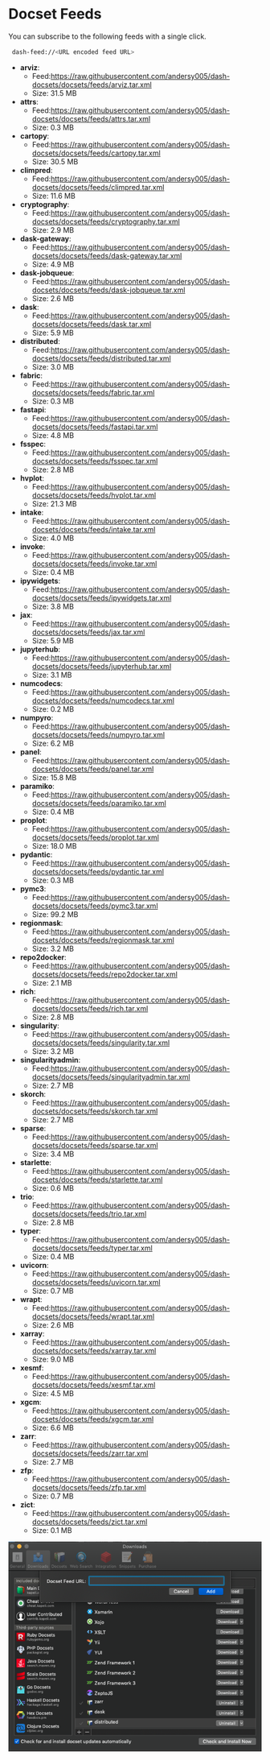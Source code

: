 # Docset Feeds

You can subscribe to the following feeds with a single click.

```bash
 dash-feed://<URL encoded feed URL>
```

- **arviz**:
  - Feed:https://raw.githubusercontent.com/andersy005/dash-docsets/docsets/feeds/arviz.tar.xml
  - Size: 31.5 MB
- **attrs**:
  - Feed:https://raw.githubusercontent.com/andersy005/dash-docsets/docsets/feeds/attrs.tar.xml
  - Size: 0.3 MB
- **cartopy**:
  - Feed:https://raw.githubusercontent.com/andersy005/dash-docsets/docsets/feeds/cartopy.tar.xml
  - Size: 30.5 MB
- **climpred**:
  - Feed:https://raw.githubusercontent.com/andersy005/dash-docsets/docsets/feeds/climpred.tar.xml
  - Size: 11.6 MB
- **cryptography**:
  - Feed:https://raw.githubusercontent.com/andersy005/dash-docsets/docsets/feeds/cryptography.tar.xml
  - Size: 2.9 MB
- **dask-gateway**:
  - Feed:https://raw.githubusercontent.com/andersy005/dash-docsets/docsets/feeds/dask-gateway.tar.xml
  - Size: 4.9 MB
- **dask-jobqueue**:
  - Feed:https://raw.githubusercontent.com/andersy005/dash-docsets/docsets/feeds/dask-jobqueue.tar.xml
  - Size: 2.6 MB
- **dask**:
  - Feed:https://raw.githubusercontent.com/andersy005/dash-docsets/docsets/feeds/dask.tar.xml
  - Size: 5.9 MB
- **distributed**:
  - Feed:https://raw.githubusercontent.com/andersy005/dash-docsets/docsets/feeds/distributed.tar.xml
  - Size: 3.0 MB
- **fabric**:
  - Feed:https://raw.githubusercontent.com/andersy005/dash-docsets/docsets/feeds/fabric.tar.xml
  - Size: 0.3 MB
- **fastapi**:
  - Feed:https://raw.githubusercontent.com/andersy005/dash-docsets/docsets/feeds/fastapi.tar.xml
  - Size: 4.8 MB
- **fsspec**:
  - Feed:https://raw.githubusercontent.com/andersy005/dash-docsets/docsets/feeds/fsspec.tar.xml
  - Size: 2.8 MB
- **hvplot**:
  - Feed:https://raw.githubusercontent.com/andersy005/dash-docsets/docsets/feeds/hvplot.tar.xml
  - Size: 21.3 MB
- **intake**:
  - Feed:https://raw.githubusercontent.com/andersy005/dash-docsets/docsets/feeds/intake.tar.xml
  - Size: 4.0 MB
- **invoke**:
  - Feed:https://raw.githubusercontent.com/andersy005/dash-docsets/docsets/feeds/invoke.tar.xml
  - Size: 0.4 MB
- **ipywidgets**:
  - Feed:https://raw.githubusercontent.com/andersy005/dash-docsets/docsets/feeds/ipywidgets.tar.xml
  - Size: 3.8 MB
- **jax**:
  - Feed:https://raw.githubusercontent.com/andersy005/dash-docsets/docsets/feeds/jax.tar.xml
  - Size: 5.9 MB
- **jupyterhub**:
  - Feed:https://raw.githubusercontent.com/andersy005/dash-docsets/docsets/feeds/jupyterhub.tar.xml
  - Size: 3.1 MB
- **numcodecs**:
  - Feed:https://raw.githubusercontent.com/andersy005/dash-docsets/docsets/feeds/numcodecs.tar.xml
  - Size: 0.2 MB
- **numpyro**:
  - Feed:https://raw.githubusercontent.com/andersy005/dash-docsets/docsets/feeds/numpyro.tar.xml
  - Size: 6.2 MB
- **panel**:
  - Feed:https://raw.githubusercontent.com/andersy005/dash-docsets/docsets/feeds/panel.tar.xml
  - Size: 15.8 MB
- **paramiko**:
  - Feed:https://raw.githubusercontent.com/andersy005/dash-docsets/docsets/feeds/paramiko.tar.xml
  - Size: 0.4 MB
- **proplot**:
  - Feed:https://raw.githubusercontent.com/andersy005/dash-docsets/docsets/feeds/proplot.tar.xml
  - Size: 18.0 MB
- **pydantic**:
  - Feed:https://raw.githubusercontent.com/andersy005/dash-docsets/docsets/feeds/pydantic.tar.xml
  - Size: 0.3 MB
- **pymc3**:
  - Feed:https://raw.githubusercontent.com/andersy005/dash-docsets/docsets/feeds/pymc3.tar.xml
  - Size: 99.2 MB
- **regionmask**:
  - Feed:https://raw.githubusercontent.com/andersy005/dash-docsets/docsets/feeds/regionmask.tar.xml
  - Size: 3.2 MB
- **repo2docker**:
  - Feed:https://raw.githubusercontent.com/andersy005/dash-docsets/docsets/feeds/repo2docker.tar.xml
  - Size: 2.1 MB
- **rich**:
  - Feed:https://raw.githubusercontent.com/andersy005/dash-docsets/docsets/feeds/rich.tar.xml
  - Size: 2.8 MB
- **singularity**:
  - Feed:https://raw.githubusercontent.com/andersy005/dash-docsets/docsets/feeds/singularity.tar.xml
  - Size: 3.2 MB
- **singularityadmin**:
  - Feed:https://raw.githubusercontent.com/andersy005/dash-docsets/docsets/feeds/singularityadmin.tar.xml
  - Size: 2.7 MB
- **skorch**:
  - Feed:https://raw.githubusercontent.com/andersy005/dash-docsets/docsets/feeds/skorch.tar.xml
  - Size: 2.7 MB
- **sparse**:
  - Feed:https://raw.githubusercontent.com/andersy005/dash-docsets/docsets/feeds/sparse.tar.xml
  - Size: 3.4 MB
- **starlette**:
  - Feed:https://raw.githubusercontent.com/andersy005/dash-docsets/docsets/feeds/starlette.tar.xml
  - Size: 0.6 MB
- **trio**:
  - Feed:https://raw.githubusercontent.com/andersy005/dash-docsets/docsets/feeds/trio.tar.xml
  - Size: 2.8 MB
- **typer**:
  - Feed:https://raw.githubusercontent.com/andersy005/dash-docsets/docsets/feeds/typer.tar.xml
  - Size: 0.4 MB
- **uvicorn**:
  - Feed:https://raw.githubusercontent.com/andersy005/dash-docsets/docsets/feeds/uvicorn.tar.xml
  - Size: 0.7 MB
- **wrapt**:
  - Feed:https://raw.githubusercontent.com/andersy005/dash-docsets/docsets/feeds/wrapt.tar.xml
  - Size: 2.6 MB
- **xarray**:
  - Feed:https://raw.githubusercontent.com/andersy005/dash-docsets/docsets/feeds/xarray.tar.xml
  - Size: 9.0 MB
- **xesmf**:
  - Feed:https://raw.githubusercontent.com/andersy005/dash-docsets/docsets/feeds/xesmf.tar.xml
  - Size: 4.5 MB
- **xgcm**:
  - Feed:https://raw.githubusercontent.com/andersy005/dash-docsets/docsets/feeds/xgcm.tar.xml
  - Size: 6.6 MB
- **zarr**:
  - Feed:https://raw.githubusercontent.com/andersy005/dash-docsets/docsets/feeds/zarr.tar.xml
  - Size: 2.7 MB
- **zfp**:
  - Feed:https://raw.githubusercontent.com/andersy005/dash-docsets/docsets/feeds/zfp.tar.xml
  - Size: 0.7 MB
- **zict**:
  - Feed:https://raw.githubusercontent.com/andersy005/dash-docsets/docsets/feeds/zict.tar.xml
  - Size: 0.1 MB

![](https://github.com/andersy005/dash-docsets/raw/master/images/how-to-add-feed.png)
